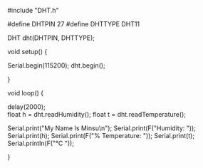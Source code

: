 #include "DHT.h"

#define DHTPIN 27
#define DHTTYPE DHT11

DHT dht(DHTPIN, DHTTYPE);

void setup() {

Serial.begin(115200);
dht.begin();

}

void loop() {

delay(2000);  
float h = dht.readHumidity();
float t = dht.readTemperature();

Serial.print("My Name Is Minsu\n");
Serial.print(F("Humidity: "));
Serial.print(h);
Serial.print(F("% Temperature: "));
Serial.print(t);
Serial.println(F("°C "));

}
